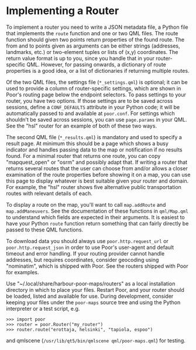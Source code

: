 Implementing a Router
=====================

To implement a router you need to write a JSON metadata file, a Python
file that implements the `route` function and one or two QML files.
The route function should given two points return properties of the
found route. The from and to points given as arguments can be either
strings (addresses, landmarks, etc.) or two-element tuples or lists
of (x,y) coordinates. The return value format is up to you, since you
handle that in your router-specific QML. However, for passing onwards,
a dictionary of route properties is a good idea, or a list of
dictionaries if returning multiple routes.

Of the two QML files, the settings file (`*_settings.qml`) is optional;
it can be used to provide a column of router-specific settings, which
are shown in Poor's routing page below the endpoint selectors. To pass
settings to your router, you have two options. If those settings are to
be saved across sessions, define a `CONF_DEFAULTS` attribute in your
Python code; it will be automatically passed to and available
at `poor.conf`. For settings which shouldn't be saved across sessions,
you can use `page.params` in your QML. See the "hsl" router for
an example of both of these two ways.

The second QML file (`*_results.qml`) is mandatory and used to specify
a result page. At minimum this should be a page which shows a busy
indicator and handles passing data to the map or notification if
no results found. For a minimal router that returns one route, you can
copy "mapquest_open" or "osrm" and possibly adapt that. If writing
a router that returns several routes that the user can choose from
and/or allows a closer examination of the route properties before
showing it on a map, you can use this page to display whatever is best
suitable given your router and domain. For example, the "hsl" router
shows five alternative public transportation routes with relevant
details of each.

To display a route on the map, you'll want to call `map.addRoute` and
`map.addManeuvers`. See the documentation of these functions in
`qml/Map.qml` to understand which fields are expected in their
arguments. It is easiest to have your Python `route` function return
something that can fairly directly be passed to these QML functions.

To download data you should always use `poor.http.request_url` or
`poor.http.request_json` in order to use Poor's user-agent and default
timeout and error handling. If your routing provider cannot handle
addresses, but requires coordinates, consider geocoding using
"nominatim", which is shipped with Poor. See the routers shipped with
Poor for examples.

Use "~/.local/share/harbour-poor-maps/routers" as a local installation
directory in which to place your files. Restart Poor, and your router
should be loaded, listed and available for use. During development,
consider keeping your files under the `poor-maps` source tree and using
the Python interpreter or a test script, e.g.

    >>> import poor
    >>> router = poor.Router("my_router")
    >>> router.route("erottaja, helsinki", "tapiola, espoo")

and qmlscene (`/usr/lib/qt5/bin/qmlscene qml/poor-maps.qml`)
for testing.
